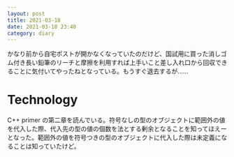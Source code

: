 ```yaml
---
layout: post
title: 2021-03-18
date: 2021-03-18 23:40
category: diary
---
```


かなり前から自宅ポストが開かなくなっていたのだけど、国試用に買った消しゴム付き長い鉛筆のリーチと摩擦を利用すれば上手いこと差し入れ口から回収できることに気付いてやったねとなっている。もうすぐ退去するが……

# Technology
C++ primer の第二章を読んでいる。符号なしの型のオブジェクトに範囲外の値を代入した際、代入先の型の値の個数を法とする剰余となることを知ってほえーとなった。範囲外の値を符号つきの型のオブジェクトに代入した際は未定義になることは知っていたけど。
